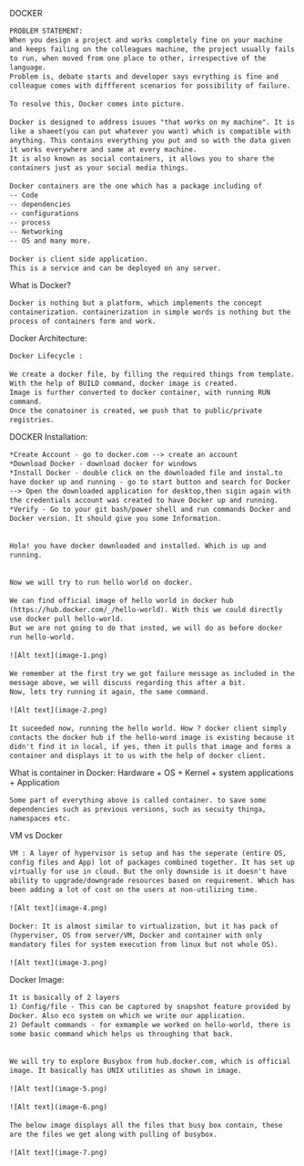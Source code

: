 DOCKER

    PROBLEM STATEMENT: 
    When you design a project and works completely fine on your machine and keeps failing on the colleagues machine, the project usually fails to run, when moved from one place to other, irrespective of the language.
    Problem is, debate starts and developer says evrything is fine and colleague comes with diffferent scenarios for possibility of failure.

    To resolve this, Docker comes into picture.

    Docker is designed to address isuues "that works on my machine". It is like a shaeet(you can put whatever you want) which is compatible with anything. This contains everything you put and so with the data given it works everywhere and same at every machine.
    It is also known as social containers, it allows you to share the containers just as your social media things.

    Docker containers are the one which has a package including of 
    -- Code
    -- dependencies
    -- configurations
    -- process
    -- Networking
    -- OS and many more.

    Docker is client side application.
    This is a service and can be deployed on any server.

What is Docker?

    Docker is nothing but a platform, which implements the concept containerization. containerization in simple words is nothing but the process of containers form and work.

Docker Architecture:


    Docker Lifecycle :

    We create a docker file, by filling the required things from template.
    With the help of BUILD command, docker image is created.
    Image is further converted to docker container, with running RUN command.
    Once the conatoiner is created, we push that to public/private registries.


DOCKER Installation:

    *Create Account - go to docker.com --> create an account 
    *Download Docker - download docker for windows
    *Install Docker - double click on the downloaded file and instal.to have docker up and running - go to start button and search for Docker --> Open the downloaded application for desktop,then sigin again with the credentials account was created to have Docker up and running.
    *Verify - Go to your git bash/power shell and run commands Docker and Docker version. It should give you some Information.


    Hola! you have docker downloaded and installed. Which is up and running.

    
    Now we will try to run hello world on docker.

    We can find official image of hello world in docker hub (https://hub.docker.com/_/hello-world). With this we could directly use docker pull hello-world. 
    But we are not going to do that insted, we will do as before docker run hello-world.

    ![Alt text](image-1.png)
    
    We remember at the first try we got failure message as included in the message above, we will discuss regarding this after a bit.
    Now, lets try running it again, the same command.

    ![Alt text](image-2.png)

    It suceeded now, running the hello world. How ? docker client simply contacts the docker hub if the hello-word image is existing because it didn't find it in local, if yes, then it pulls that image and forms a container and displays it to us with the help of docker client.

What is container in Docker:
    Hardware + OS + Kernel + system applications + Application

    Some part of everything above is called container. to save some dependencies such as previous versions, such as secuity thinga, namespaces etc.


VM vs Docker
 
    VM : A layer of hypervisor is setup and has the seperate (entire OS, config files and App) lot of packages combined together. It has set up virtually for use in cloud. But the only downside is it doesn't have ability to upgrade/downgrade resources based on requirement. Which has been adding a lot of cost on the users at non-utilizing time.

    ![Alt text](image-4.png)

    Docker: It is almost similar to virtualization, but it has pack of (hyperviser, OS from server/VM, Docker and container with only mandatory files for system execution from linux but not whole OS).

    ![Alt text](image-3.png)


Docker Image: 

    It is basically of 2 layers 
    1) Config/file - This can be captured by snapshot feature provided by Docker. Also eco system on which we write our application.
    2) Default commands - for exmample we worked on hello-world, there is some basic command which helps us throughing that back.


    We will try to explore Busybox from hub.docker.com, which is official image. It basically has UNIX utilities as shown in image.

    ![Alt text](image-5.png)

    ![Alt text](image-6.png)

    The below image displays all the files that busy box contain, these are the files we get along with pulling of busybox.

    ![Alt text](image-7.png)

    

    

